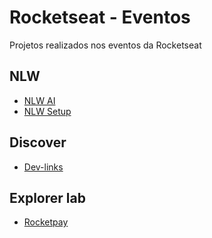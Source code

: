 # Rocketseat - Eventos
 Projetos realizados nos eventos da Rocketseat

## NLW
* [NLW AI](https://github.com/Michelle-Freitas/Rocketseat---Eventos/tree/main/NLW/nlw-ai)
* [NLW Setup](https://github.com/Michelle-Freitas/Rocketseat---Eventos/tree/main/NLW/nlw-setup)

## Discover
* [Dev-links](https://github.com/Michelle-Freitas/Rocketseat---Eventos/tree/main/dev-links)

## Explorer lab
* [Rocketpay](https://github.com/Michelle-Freitas/Rocketseat---Eventos/tree/main/explorer-lab-rocketpay)
